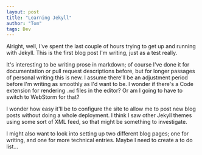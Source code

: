 ```yaml
---
layout: post
title: "Learning Jekyll"
author: "Tom"
tags: Dev
---
```


Alright, well, I've spent the last couple of hours trying to get up and running with Jekyll. This is the first blog post I'm writing, just as a test really. 

It's interesting to be writing prose in markdown; of course I've done it for documentation or pull request descriptions before, but for longer passages of personal writing this is new. I assume there'll be an adjustment period before I'm writing as smoothly as I'd want to be. I wonder if there's a Code extension for rendering `.md` files in the editor? Or am I going to have to switch to WebStorm for that?

I wonder how easy it'll be to configure the site to allow me to post new blog posts without doing a whole deployment. I think I saw other Jekyll themes using some sort of XML feed, so that might be something to investigate.

I might also want to look into setting up two different blog pages; one for writing, and one for more technical entries. Maybe I need to create a to do list...
